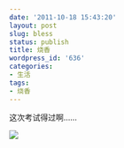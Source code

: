 ```yaml
---
date: '2011-10-18 15:43:20'
layout: post
slug: bless
status: publish
title: 烧香
wordpress_id: '636'
categories:
- 生活
tags:
- 烧香
---
```


这次考试得过啊……

[![](http://i.imgur.com/pmh7R.gif)](http://i.imgur.com/pmh7R.gif)

